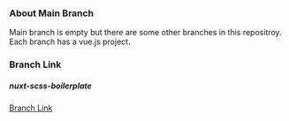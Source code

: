 ### About Main Branch

Main branch is empty but there are some other branches in this repositroy. Each branch has a vue.js project. 

### Branch Link

 
##### nuxt-scss-boilerplate <br/>
[Branch Link](https://github.com/Rasaf-Ibrahim/Vue.js-Project/tree/nuxt-scss-boilerplate) <br/>
